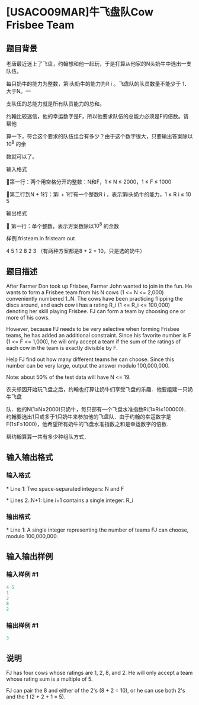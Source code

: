 # [USACO09MAR]牛飞盘队Cow Frisbee Team

## 题目背景

老唐最近迷上了飞盘，约翰想和他一起玩，于是打算从他家的N头奶牛中选出一支队伍。

每只奶牛的能力为整数，第i头奶牛的能力为R i 。飞盘队的队员数量不能少于 1、大于N。一

支队伍的总能力就是所有队员能力的总和。

约翰比较迷信，他的幸运数字是F，所以他要求队伍的总能力必须是F的倍数。请帮他

算一下，符合这个要求的队伍组合有多少？由于这个数字很大，只要输出答案除以$10^8$ 的余

数就可以了。

输入格式

第一行：两个用空格分开的整数：N和F，1 ≤ N ≤ 2000，1 ≤ F ≤ 1000

第二行到N + 1行：第i + 1行有一个整数R i ，表示第i头奶牛的能力，1 ≤ R i ≤ 10 5

输出格式

 第一行：单个整数，表示方案数除以$10^8$ 的余数

样例 fristeam.in fristeam.out

4 5 1 2 8 2 3 （有两种方案都是8 + 2 = 10，只是选的奶牛）

## 题目描述

After Farmer Don took up Frisbee, Farmer John wanted to join in the fun. He wants to form a Frisbee team from his N cows (1 <= N <= 2,000) conveniently numbered 1..N. The cows have been practicing flipping the discs around, and each cow i has a rating R\_i (1 <= R\_i <= 100,000) denoting her skill playing Frisbee. FJ can form a team by choosing one or more of his cows.

However, because FJ needs to be very selective when forming Frisbee teams, he has added an additional constraint. Since his favorite number is F (1 <= F <= 1,000), he will only accept a team if the sum of the ratings of each cow in the team is exactly divisible by F.

Help FJ find out how many different teams he can choose. Since this number can be very large, output the answer modulo 100,000,000.

Note: about 50% of the test data will have N <= 19.

农夫顿因开始玩飞盘之后，约翰也打算让奶牛们享受飞盘的乐趣．他要组建一只奶牛飞盘

队．他的N(1≤N≤2000)只奶牛，每只部有一个飞盘水准指数Ri(1≤Ri≤100000)．约翰要选出1只或多于1只奶牛来参加他的飞盘队．由于约翰的幸运数字是F(1≤F≤1000)，他希望所有奶牛的飞盘水准指数之和是幸运数字的倍数．

帮约翰算算一共有多少种组队方式．

## 输入输出格式

### 输入格式

\* Line 1: Two space-separated integers: N and F

\* Lines 2..N+1: Line i+1 contains a single integer: R\_i

### 输出格式

\* Line 1: A single integer representing the number of teams FJ can choose, modulo 100,000,000.

## 输入输出样例

### 输入样例 #1

```cpp
4 5 
1 
2 
8 
2 

```
### 输出样例 #1

```cpp
3 

```
## 说明

FJ has four cows whose ratings are 1, 2, 8, and 2. He will only accept a team whose rating sum is a multiple of 5.

FJ can pair the 8 and either of the 2's (8 + 2 = 10), or he can use both 2's and the 1 (2 + 2 + 1 = 5).

